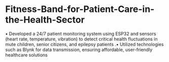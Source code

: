 # Fitness-Band-for-Patient-Care-in-the-Health-Sector
• Developed a 24/7 patient monitoring system using ESP32 and sensors (heart rate, temperature, vibration) to detect critical health fluctuations in mute children, senior citizens, and epilepsy patients .• Utilized technologies such as Blynk for data transmission, ensuring affordable, user-friendly healthcare solutions

